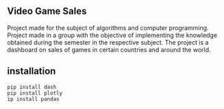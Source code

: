 ## Video Game Sales

Project made for the subject of algorithms and computer programming. Project made in a group with the objective of implementing the knowledge obtained during the semester in the respective subject.
The project is a dashboard on sales of games in certain countries and around the world.

## installation 

```
pip install dash
pip install plotly
ip install pandas 
```
